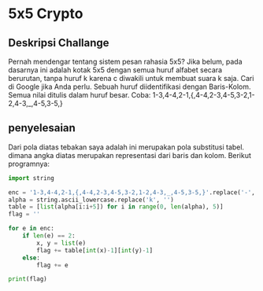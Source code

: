 # 5x5 Crypto
## Deskripsi Challange
Pernah mendengar tentang sistem pesan rahasia 5x5? Jika belum, pada dasarnya ini adalah kotak 5x5 dengan semua huruf alfabet secara berurutan, tanpa huruf k karena c diwakili untuk membuat suara k saja. Cari di Google jika Anda perlu. Sebuah huruf diidentifikasi dengan Baris-Kolom. Semua nilai ditulis dalam huruf besar. Coba: 1-3,4-4,2-1,{,4-4,2-3,4-5,3-2,1-2,4-3,_,4-5,3-5,}

## penyelesaian
Dari pola diatas tebakan saya adalah ini merupakan pola substitusi tabel. dimana angka diatas merupakan representasi dari baris dan kolom. Berikut programnya:
```python
import string

enc = '1-3,4-4,2-1,{,4-4,2-3,4-5,3-2,1-2,4-3,_,4-5,3-5,}'.replace('-', '').split(',')
alpha = string.ascii_lowercase.replace('k', '')
table = [list(alpha[i:i+5]) for i in range(0, len(alpha), 5)]
flag = ''

for e in enc:
    if len(e) == 2: 
        x, y = list(e)
        flag += table[int(x)-1][int(y)-1]
    else:
        flag += e

print(flag)
```
